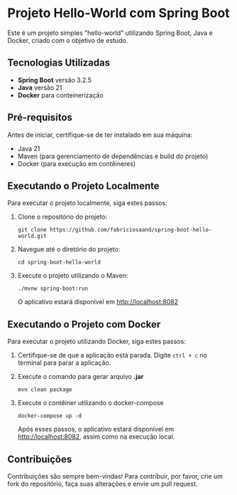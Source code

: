 # Projeto Hello-World com Spring Boot

Este é um projeto simples "hello-world" utilizando Spring Boot, Java e Docker, criado com o objetivo de estudo.

## Tecnologias Utilizadas

- **Spring Boot** versão 3.2.5
- **Java** versão 21
- **Docker** para conteinerização

## Pré-requisitos

Antes de iniciar, certifique-se de ter instalado em sua máquina:

- Java 21
- Maven (para gerenciamento de dependências e build do projeto)
- Docker (para execução em contêineres)

## Executando o Projeto Localmente

Para executar o projeto localmente, siga estes passos:

1. Clone o repositório do projeto:

   ~~~shell
   git clone https://github.com/fabriciosaand/spring-boot-hello-world.git
   ~~~

2. Navegue até o diretório do projeto:

   ~~~shell
   cd spring-boot-hello-world 
   ~~~

3. Execute o projeto utilizando o Maven:

   ~~~shell
   ./mvnw spring-boot:run
   ~~~

   O aplicativo estará disponível em <http://localhost:8082>

## Executando o Projeto com Docker

Para executar o projeto utilizando Docker, siga estes passos:

1. Certifique-se de que a aplicação está parada. Digite `ctrl + c` no terminal para parar a aplicação.

2. Execute o comando para gerar arquivo **.jar**

   ~~~shell
   mvn clean package
   ~~~

3. Execute o contêiner utilizando o docker-compose

   ~~~shell
   docker-compose up -d
   ~~~

   Após esses passos, o aplicativo estará disponível em <http://localhost:8082>, assim como na execução local.

## Contribuições

Contribuições são sempre bem-vindas! Para contribuir, por favor, crie um fork do repositório, faça suas alterações e envie um pull request.
